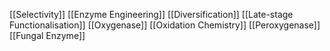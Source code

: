[[Selectivity]]
[[Enzyme Engineering]]
[[Diversification]]
[[Late-stage Functionalisation]]
[[Oxygenase]]
[[Oxidation Chemistry]]
[[Peroxygenase]]
[[Fungal Enzyme]]
